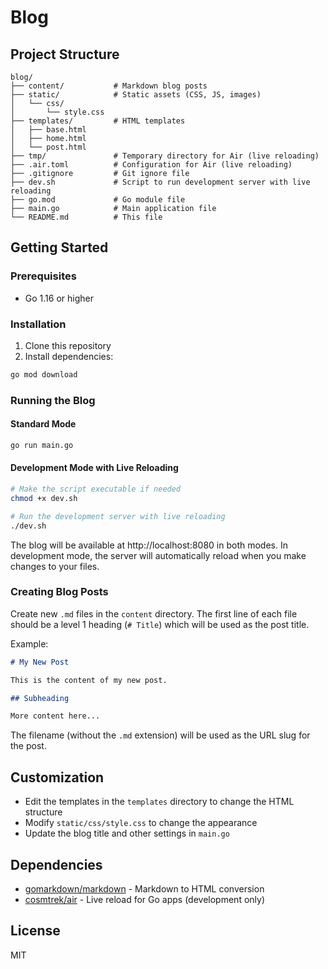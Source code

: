 # Blog

## Project Structure

```
blog/
├── content/           # Markdown blog posts
├── static/            # Static assets (CSS, JS, images)
│   └── css/
│       └── style.css
├── templates/         # HTML templates
│   ├── base.html
│   ├── home.html
│   └── post.html
├── tmp/               # Temporary directory for Air (live reloading)
├── .air.toml          # Configuration for Air (live reloading)
├── .gitignore         # Git ignore file
├── dev.sh             # Script to run development server with live reloading
├── go.mod             # Go module file
├── main.go            # Main application file
└── README.md          # This file
```

## Getting Started

### Prerequisites

- Go 1.16 or higher

### Installation

1. Clone this repository
2. Install dependencies:

```bash
go mod download
```

### Running the Blog

#### Standard Mode

```bash
go run main.go
```

#### Development Mode with Live Reloading

```bash
# Make the script executable if needed
chmod +x dev.sh

# Run the development server with live reloading
./dev.sh
```

The blog will be available at http://localhost:8080 in both modes. In development mode, the server will automatically reload when you make changes to your files.

### Creating Blog Posts

Create new `.md` files in the `content` directory. The first line of each file should be a level 1 heading (`# Title`) which will be used as the post title.

Example:

```markdown
# My New Post

This is the content of my new post.

## Subheading

More content here...
```

The filename (without the `.md` extension) will be used as the URL slug for the post.

## Customization

- Edit the templates in the `templates` directory to change the HTML structure
- Modify `static/css/style.css` to change the appearance
- Update the blog title and other settings in `main.go`

## Dependencies

- [gomarkdown/markdown](https://github.com/gomarkdown/markdown) - Markdown to HTML conversion
- [cosmtrek/air](https://github.com/cosmtrek/air) - Live reload for Go apps (development only)

## License

MIT
